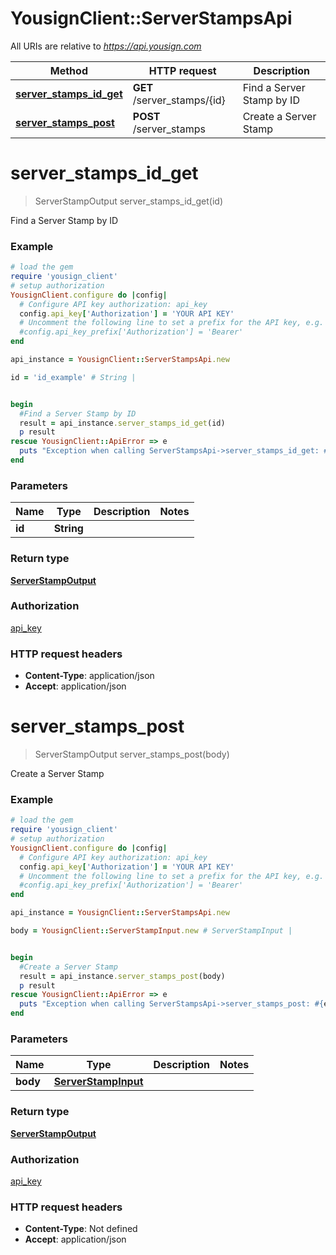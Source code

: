 # YousignClient::ServerStampsApi

All URIs are relative to *https://api.yousign.com*

Method | HTTP request | Description
------------- | ------------- | -------------
[**server_stamps_id_get**](ServerStampsApi.md#server_stamps_id_get) | **GET** /server_stamps/{id} | Find a Server Stamp by ID
[**server_stamps_post**](ServerStampsApi.md#server_stamps_post) | **POST** /server_stamps | Create a Server Stamp


# **server_stamps_id_get**
> ServerStampOutput server_stamps_id_get(id)

Find a Server Stamp by ID

### Example
```ruby
# load the gem
require 'yousign_client'
# setup authorization
YousignClient.configure do |config|
  # Configure API key authorization: api_key
  config.api_key['Authorization'] = 'YOUR API KEY'
  # Uncomment the following line to set a prefix for the API key, e.g. 'Bearer' (defaults to nil)
  #config.api_key_prefix['Authorization'] = 'Bearer'
end

api_instance = YousignClient::ServerStampsApi.new

id = 'id_example' # String | 


begin
  #Find a Server Stamp by ID
  result = api_instance.server_stamps_id_get(id)
  p result
rescue YousignClient::ApiError => e
  puts "Exception when calling ServerStampsApi->server_stamps_id_get: #{e}"
end
```

### Parameters

Name | Type | Description  | Notes
------------- | ------------- | ------------- | -------------
 **id** | **String**|  | 

### Return type

[**ServerStampOutput**](ServerStampOutput.md)

### Authorization

[api_key](../README.md#api_key)

### HTTP request headers

 - **Content-Type**: application/json
 - **Accept**: application/json



# **server_stamps_post**
> ServerStampOutput server_stamps_post(body)

Create a Server Stamp

### Example
```ruby
# load the gem
require 'yousign_client'
# setup authorization
YousignClient.configure do |config|
  # Configure API key authorization: api_key
  config.api_key['Authorization'] = 'YOUR API KEY'
  # Uncomment the following line to set a prefix for the API key, e.g. 'Bearer' (defaults to nil)
  #config.api_key_prefix['Authorization'] = 'Bearer'
end

api_instance = YousignClient::ServerStampsApi.new

body = YousignClient::ServerStampInput.new # ServerStampInput | 


begin
  #Create a Server Stamp
  result = api_instance.server_stamps_post(body)
  p result
rescue YousignClient::ApiError => e
  puts "Exception when calling ServerStampsApi->server_stamps_post: #{e}"
end
```

### Parameters

Name | Type | Description  | Notes
------------- | ------------- | ------------- | -------------
 **body** | [**ServerStampInput**](ServerStampInput.md)|  | 

### Return type

[**ServerStampOutput**](ServerStampOutput.md)

### Authorization

[api_key](../README.md#api_key)

### HTTP request headers

 - **Content-Type**: Not defined
 - **Accept**: application/json



